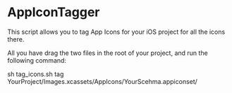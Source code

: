 # AppIconTagger
This script allows you to tag App Icons for your iOS project for all the icons there.

All you have drag the two files in the root of your project, and run the following command:

sh tag_icons.sh tag YourProject/Images.xcassets/AppIcons/YourScehma.appiconset/

